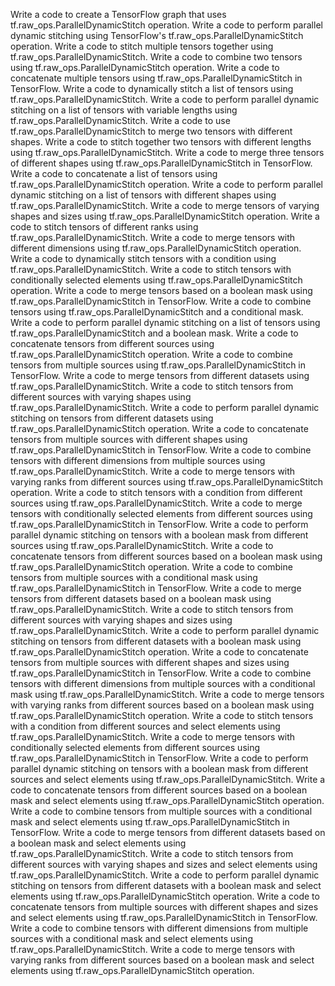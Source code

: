 
Write a code to create a TensorFlow graph that uses tf.raw_ops.ParallelDynamicStitch operation.
Write a code to perform parallel dynamic stitching using TensorFlow's tf.raw_ops.ParallelDynamicStitch operation.
Write a code to stitch multiple tensors together using tf.raw_ops.ParallelDynamicStitch.
Write a code to combine two tensors using tf.raw_ops.ParallelDynamicStitch operation.
Write a code to concatenate multiple tensors using tf.raw_ops.ParallelDynamicStitch in TensorFlow.
Write a code to dynamically stitch a list of tensors using tf.raw_ops.ParallelDynamicStitch.
Write a code to perform parallel dynamic stitching on a list of tensors with variable lengths using tf.raw_ops.ParallelDynamicStitch.
Write a code to use tf.raw_ops.ParallelDynamicStitch to merge two tensors with different shapes.
Write a code to stitch together two tensors with different lengths using tf.raw_ops.ParallelDynamicStitch.
Write a code to merge three tensors of different shapes using tf.raw_ops.ParallelDynamicStitch in TensorFlow.
Write a code to concatenate a list of tensors using tf.raw_ops.ParallelDynamicStitch operation.
Write a code to perform parallel dynamic stitching on a list of tensors with different shapes using tf.raw_ops.ParallelDynamicStitch.
Write a code to merge tensors of varying shapes and sizes using tf.raw_ops.ParallelDynamicStitch operation.
Write a code to stitch tensors of different ranks using tf.raw_ops.ParallelDynamicStitch.
Write a code to merge tensors with different dimensions using tf.raw_ops.ParallelDynamicStitch operation.
Write a code to dynamically stitch tensors with a condition using tf.raw_ops.ParallelDynamicStitch.
Write a code to stitch tensors with conditionally selected elements using tf.raw_ops.ParallelDynamicStitch operation.
Write a code to merge tensors based on a boolean mask using tf.raw_ops.ParallelDynamicStitch in TensorFlow.
Write a code to combine tensors using tf.raw_ops.ParallelDynamicStitch and a conditional mask.
Write a code to perform parallel dynamic stitching on a list of tensors using tf.raw_ops.ParallelDynamicStitch and a boolean mask.
Write a code to concatenate tensors from different sources using tf.raw_ops.ParallelDynamicStitch operation.
Write a code to combine tensors from multiple sources using tf.raw_ops.ParallelDynamicStitch in TensorFlow.
Write a code to merge tensors from different datasets using tf.raw_ops.ParallelDynamicStitch.
Write a code to stitch tensors from different sources with varying shapes using tf.raw_ops.ParallelDynamicStitch.
Write a code to perform parallel dynamic stitching on tensors from different datasets using tf.raw_ops.ParallelDynamicStitch operation.
Write a code to concatenate tensors from multiple sources with different shapes using tf.raw_ops.ParallelDynamicStitch in TensorFlow.
Write a code to combine tensors with different dimensions from multiple sources using tf.raw_ops.ParallelDynamicStitch.
Write a code to merge tensors with varying ranks from different sources using tf.raw_ops.ParallelDynamicStitch operation.
Write a code to stitch tensors with a condition from different sources using tf.raw_ops.ParallelDynamicStitch.
Write a code to merge tensors with conditionally selected elements from different sources using tf.raw_ops.ParallelDynamicStitch in TensorFlow.
Write a code to perform parallel dynamic stitching on tensors with a boolean mask from different sources using tf.raw_ops.ParallelDynamicStitch.
Write a code to concatenate tensors from different sources based on a boolean mask using tf.raw_ops.ParallelDynamicStitch operation.
Write a code to combine tensors from multiple sources with a conditional mask using tf.raw_ops.ParallelDynamicStitch in TensorFlow.
Write a code to merge tensors from different datasets based on a boolean mask using tf.raw_ops.ParallelDynamicStitch.
Write a code to stitch tensors from different sources with varying shapes and sizes using tf.raw_ops.ParallelDynamicStitch.
Write a code to perform parallel dynamic stitching on tensors from different datasets with a boolean mask using tf.raw_ops.ParallelDynamicStitch operation.
Write a code to concatenate tensors from multiple sources with different shapes and sizes using tf.raw_ops.ParallelDynamicStitch in TensorFlow.
Write a code to combine tensors with different dimensions from multiple sources with a conditional mask using tf.raw_ops.ParallelDynamicStitch.
Write a code to merge tensors with varying ranks from different sources based on a boolean mask using tf.raw_ops.ParallelDynamicStitch operation.
Write a code to stitch tensors with a condition from different sources and select elements using tf.raw_ops.ParallelDynamicStitch.
Write a code to merge tensors with conditionally selected elements from different sources using tf.raw_ops.ParallelDynamicStitch in TensorFlow.
Write a code to perform parallel dynamic stitching on tensors with a boolean mask from different sources and select elements using tf.raw_ops.ParallelDynamicStitch.
Write a code to concatenate tensors from different sources based on a boolean mask and select elements using tf.raw_ops.ParallelDynamicStitch operation.
Write a code to combine tensors from multiple sources with a conditional mask and select elements using tf.raw_ops.ParallelDynamicStitch in TensorFlow.
Write a code to merge tensors from different datasets based on a boolean mask and select elements using tf.raw_ops.ParallelDynamicStitch.
Write a code to stitch tensors from different sources with varying shapes and sizes and select elements using tf.raw_ops.ParallelDynamicStitch.
Write a code to perform parallel dynamic stitching on tensors from different datasets with a boolean mask and select elements using tf.raw_ops.ParallelDynamicStitch operation.
Write a code to concatenate tensors from multiple sources with different shapes and sizes and select elements using tf.raw_ops.ParallelDynamicStitch in TensorFlow.
Write a code to combine tensors with different dimensions from multiple sources with a conditional mask and select elements using tf.raw_ops.ParallelDynamicStitch.
Write a code to merge tensors with varying ranks from different sources based on a boolean mask and select elements using tf.raw_ops.ParallelDynamicStitch operation.